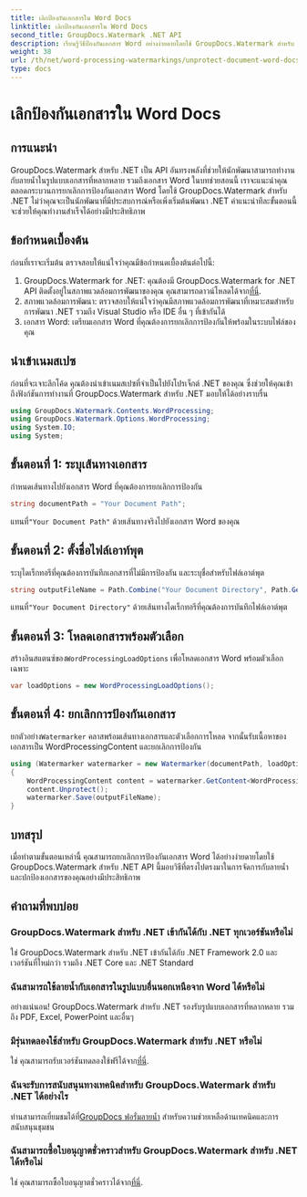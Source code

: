 ```yaml
---
title: เลิกป้องกันเอกสารใน Word Docs
linktitle: เลิกป้องกันเอกสารใน Word Docs
second_title: GroupDocs.Watermark .NET API
description: เรียนรู้วิธีป้องกันเอกสาร Word อย่างง่ายดายโดยใช้ GroupDocs.Watermark สำหรับ .NET ปฏิบัติตามคำแนะนำทีละขั้นตอนของเรา
weight: 38
url: /th/net/word-processing-watermarkings/unprotect-document-word-docs/
type: docs
---
```

# เลิกป้องกันเอกสารใน Word Docs

## การแนะนำ
GroupDocs.Watermark สำหรับ .NET เป็น API อันทรงพลังที่ช่วยให้นักพัฒนาสามารถทำงานกับลายน้ำในรูปแบบเอกสารที่หลากหลาย รวมถึงเอกสาร Word ในบทช่วยสอนนี้ เราจะแนะนำคุณตลอดกระบวนการยกเลิกการป้องกันเอกสาร Word โดยใช้ GroupDocs.Watermark สำหรับ .NET ไม่ว่าคุณจะเป็นนักพัฒนาที่มีประสบการณ์หรือเพิ่งเริ่มต้นพัฒนา .NET คำแนะนำทีละขั้นตอนนี้จะช่วยให้คุณทำงานสำเร็จได้อย่างมีประสิทธิภาพ
## ข้อกำหนดเบื้องต้น
ก่อนที่เราจะเริ่มต้น ตรวจสอบให้แน่ใจว่าคุณมีข้อกำหนดเบื้องต้นต่อไปนี้:
1.  GroupDocs.Watermark for .NET: คุณต้องมี GroupDocs.Watermark for .NET API ติดตั้งอยู่ในสภาพแวดล้อมการพัฒนาของคุณ คุณสามารถดาวน์โหลดได้จาก[ที่นี่](https://releases.groupdocs.com/Watermark/net/).
2. สภาพแวดล้อมการพัฒนา: ตรวจสอบให้แน่ใจว่าคุณมีสภาพแวดล้อมการพัฒนาที่เหมาะสมสำหรับการพัฒนา .NET รวมถึง Visual Studio หรือ IDE อื่น ๆ ที่เข้ากันได้
3. เอกสาร Word: เตรียมเอกสาร Word ที่คุณต้องการยกเลิกการป้องกันให้พร้อมในระบบไฟล์ของคุณ

## นำเข้าเนมสเปซ
ก่อนที่จะเจาะลึกโค้ด คุณต้องนำเข้าเนมสเปซที่จำเป็นไปยังโปรเจ็กต์ .NET ของคุณ ซึ่งช่วยให้คุณเข้าถึงฟังก์ชันการทำงานที่ GroupDocs.Watermark สำหรับ .NET มอบให้ได้อย่างราบรื่น
```csharp
using GroupDocs.Watermark.Contents.WordProcessing;
using GroupDocs.Watermark.Options.WordProcessing;
using System.IO;
using System;
```
## ขั้นตอนที่ 1: ระบุเส้นทางเอกสาร
กำหนดเส้นทางไปยังเอกสาร Word ที่คุณต้องการยกเลิกการป้องกัน
```csharp
string documentPath = "Your Document Path";
```
 แทนที่`"Your Document Path"` ด้วยเส้นทางจริงไปยังเอกสาร Word ของคุณ
## ขั้นตอนที่ 2: ตั้งชื่อไฟล์เอาท์พุต
ระบุไดเร็กทอรีที่คุณต้องการบันทึกเอกสารที่ไม่มีการป้องกัน และระบุชื่อสำหรับไฟล์เอาต์พุต
```csharp
string outputFileName = Path.Combine("Your Document Directory", Path.GetFileName(documentPath));
```
 แทนที่`"Your Document Directory"` ด้วยเส้นทางไดเร็กทอรีที่คุณต้องการบันทึกไฟล์เอาต์พุต
## ขั้นตอนที่ 3: โหลดเอกสารพร้อมตัวเลือก
 สร้างอินสแตนซ์ของ`WordProcessingLoadOptions` เพื่อโหลดเอกสาร Word พร้อมตัวเลือกเฉพาะ
```csharp
var loadOptions = new WordProcessingLoadOptions();
```
## ขั้นตอนที่ 4: ยกเลิกการป้องกันเอกสาร
 ยกตัวอย่าง`Watermarker` คลาสพร้อมเส้นทางเอกสารและตัวเลือกการโหลด จากนั้นรับเนื้อหาของเอกสารเป็น WordProcessingContent และยกเลิกการป้องกัน
```csharp
using (Watermarker watermarker = new Watermarker(documentPath, loadOptions))
{
    WordProcessingContent content = watermarker.GetContent<WordProcessingContent>();
    content.Unprotect();
    watermarker.Save(outputFileName);
}
```

## บทสรุป
เมื่อทำตามขั้นตอนเหล่านี้ คุณสามารถยกเลิกการป้องกันเอกสาร Word ได้อย่างง่ายดายโดยใช้ GroupDocs.Watermark สำหรับ .NET API นี้มอบวิธีที่ตรงไปตรงมาในการจัดการกับลายน้ำและปกป้องเอกสารของคุณอย่างมีประสิทธิภาพ
## คำถามที่พบบ่อย
### GroupDocs.Watermark สำหรับ .NET เข้ากันได้กับ .NET ทุกเวอร์ชันหรือไม่
ใช่ GroupDocs.Watermark สำหรับ .NET เข้ากันได้กับ .NET Framework 2.0 และเวอร์ชันที่ใหม่กว่า รวมถึง .NET Core และ .NET Standard
### ฉันสามารถใช้ลายน้ำกับเอกสารในรูปแบบอื่นนอกเหนือจาก Word ได้หรือไม่
อย่างแน่นอน! GroupDocs.Watermark สำหรับ .NET รองรับรูปแบบเอกสารที่หลากหลาย รวมถึง PDF, Excel, PowerPoint และอื่นๆ
### มีรุ่นทดลองใช้สำหรับ GroupDocs.Watermark สำหรับ .NET หรือไม่
 ใช่ คุณสามารถรับเวอร์ชันทดลองใช้ฟรีได้จาก[ที่นี่](https://releases.groupdocs.com/).
### ฉันจะรับการสนับสนุนทางเทคนิคสำหรับ GroupDocs.Watermark สำหรับ .NET ได้อย่างไร
 ท่านสามารถเยี่ยมชมได้ที่[GroupDocs ฟอรั่มลายน้ำ](https://forum.groupdocs.com/c/watermark/19) สำหรับความช่วยเหลือด้านเทคนิคและการสนับสนุนชุมชน
### ฉันสามารถซื้อใบอนุญาตชั่วคราวสำหรับ GroupDocs.Watermark สำหรับ .NET ได้หรือไม่
 ใช่ คุณสามารถซื้อใบอนุญาตชั่วคราวได้จาก[ที่นี่](https://purchase.groupdocs.com/temporary-license/).